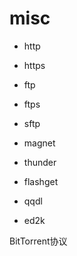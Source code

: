 # misc

- http
- https
- ftp
- ftps
- sftp


- magnet
- thunder
- flashget
- qqdl
- ed2k

BitTorrent协议